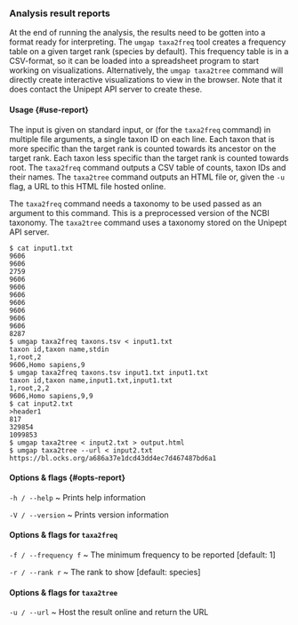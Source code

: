 ### Analysis result reports

At the end of running the analysis, the results need to be gotten
into a format ready for interpreting. The `umgap taxa2freq` tool
creates a frequency table on a given target rank (species by default).
This frequency table is in a CSV-format, so it can be loaded into a
spreadsheet program to start working on visualizations. Alternatively,
the `umgap taxa2tree` command will directly create interactive
visualizations to view in the browser. Note that it does contact the
Unipept API server to create these.

#### Usage {#use-report}

The input is given on standard input, or (for the `taxa2freq` command)
in multiple file arguments, a single taxon ID on each line. Each taxon
that is more specific than the target rank is counted towards its
ancestor on the target rank. Each taxon less specific than the target
rank is counted towards root. The `taxa2freq` command outputs a CSV
table of counts, taxon IDs and their names. The `taxa2tree` command
outputs an HTML file or, given the `-u` flag, a URL to this HTML file
hosted online.

The `taxa2freq` command needs a taxonomy to be used passed as an
argument to this command. This is a preprocessed version of the NCBI
taxonomy. The `taxa2tree` command uses a taxonomy stored on the Unipept
API server.

```shell
$ cat input1.txt
9606
9606
2759
9606
9606
9606
9606
9606
9606
9606
8287
$ umgap taxa2freq taxons.tsv < input1.txt
taxon id,taxon name,stdin
1,root,2
9606,Homo sapiens,9
$ umgap taxa2freq taxons.tsv input1.txt input1.txt
taxon id,taxon name,input1.txt,input1.txt
1,root,2,2
9606,Homo sapiens,9,9
$ cat input2.txt
>header1
817
329854
1099853
$ umgap taxa2tree < input2.txt > output.html
$ umgap taxa2tree --url < input2.txt
https://bl.ocks.org/a686a37e1dcd43dd4ec7d467487bd6a1
```

#### Options & flags {#opts-report}

`-h / --help`
  ~ Prints help information

`-V / --version`
  ~ Prints version information

#### Options & flags for `taxa2freq`

`-f / --frequency f`
  ~ The minimum frequency to be reported [default: 1]

`-r / --rank r`
  ~ The rank to show [default: species]

#### Options & flags for `taxa2tree`

`-u / --url`
  ~ Host the result online and return the URL
